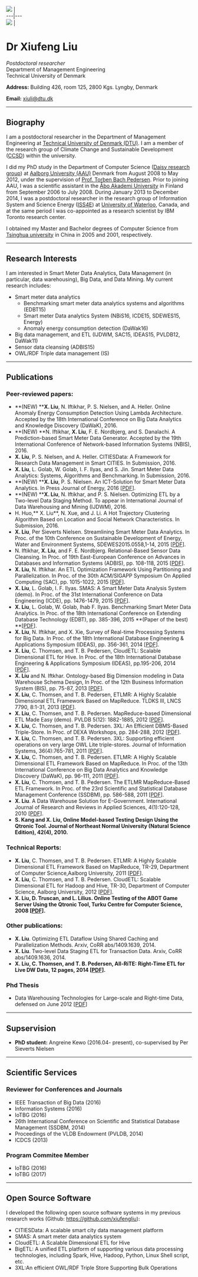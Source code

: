 ![](http://www.dtu.dk/-/media/Udvikling/dtu/logoer/dtulogo_colour.ashx?mh=100&mw=460) |    
---|---  
![](http://xiufengliu.github.io/xiufeng.jpg) | 

# Dr Xiufeng Liu

_Postdoctoral researcher_  
Department of Management Engineering  
Technical University of Denmark

**Address:** Building 426, room 125, 2800 Kgs. Lyngby, Denmark

**Email:** xiuli@dtu.dk  
  


* * *

## Biography

I am a postdoctoral researcher in the Department of Management Engineering at [Technical University of Denmark (DTU)](http://www.dtu.dk). I am a member of the research group of Climate Change and Sustainable Development ([CCSD](http://www.sys.man.dtu.dk/Research/CCSD)) within the university.

I did my PhD study in the Department of Computer Science ([Daisy research group](http://daisy.aau.dk)) at [Aalborg University (AAU)](http://www.aau.dk) Denmark from August 2008 to May 2012, under the supervision of [Prof. Torben Bach Pedersen](http://people.cs.aau.dk/~tbp). Prior to joining AAU, I was a scientific assistant in the [Åbo Akademi University](http://www.abo.fi) in Finland from September 2006 to July 2008. During January 2013 to December 2014, I was a postdoctoral researcher in the research group of Information System and Science Energy ([ISS4E](http://blizzard.cs.uwaterloo.ca)) at [University of Waterloo](http://www.uwaterloo.ca), Canada, and at the same period I was co-appointed as a research scientist by IBM Toronto research center.

I obtained my Master and Bachelor degrees of Computer Science from [Tsinghua university](http://www.tsinghua.edu.cn) in China in 2005 and 2001, respectively.

* * *

## Research Interests

I am interested in Smart Meter Data Analytics, Data Management (in particular, data warehousing), Big Data, and Data Mining. My current research includes:

  * Smart meter data analytics 
    * Benchmarking smart meter data analytics systems and algorithms (EDBT15)
    * Smart meter Data analytics System (NBiS16, ICDE15, SDEWES15, Energy)
    * Anomaly energy consumption detection (DaWak16)
  * Big data management, and ETL (IJDWM, SAC15, IDEAS15, PVLDB12, DaWak11)
  * Sensor data cleansing (ADBIS15)
  * OWL/RDF Triple data management (IS)

* * *

## Publications

### Peer-reviewed papers:

  * **(NEW) ****X. Liu**, N. Iftikhar, P. S. Nielsen, and A. Heller. Online Anomaly Energy Consumption Detection Using Lambda Architecture. Accepted by the 18th International Conference on Big Data Analytics and Knowledge Discovery (DaWaK), 2016.
  * **(NEW) **N. Iftikhar, **X. Liu**, F. E. Nordbjerg, and S. Danalachi. A Prediction-based Smart Meter Data Generator. Accepted by the 19th International Conference of Network-based Information Systems (NBIS), 2016.
  * **X. Liu**, P. S. Nielsen, and A. Heller. CITIESData: A Framework for Research Data Management in Smart CITIES. In Submission, 2016.
  * **X. Liu**, L. Golab, W. Golab, I. F. Ilyas, and S. Jin. Smart Meter Data Analytics: Systems, Algorithms and Benchmarking. In Submission, 2016.
  * **(NEW) ****X. Liu**, P. S. Nielsen. An ICT-Solution for Smart Meter Data Analytics. In Press Journal of Energy, 2016 [[PDF](https://www.dropbox.com/s/1ppin8uo8zibmoh/An_hybrid_ICT_solution_for_smart_meter_data_analytics.pdf?dl=0)].
  * **(NEW) ****X. Liu**, N. Iftikhar, and P. S. Nielsen. Optimizing ETL by a Two-level Data Staging Method. To appear in International Journal of Data Warehousing and Mining (IJDWM), 2016.
  * H. Huo,** X. Liu**, N. Xue, and J. Li. A Hot Trajectory Clustering Algorithm Based on Location and Social Network Characteristics. In Submission, 2016.
  * **X. Liu**, Per Sieverts Nielsen. Streamlining Smart Meter Data Analytics. In Proc. of the 10th Conference on Sustainable Development of Energy, Water and Environment Systems, SDEWES2015.0558,1-14, 2015 [[PDF](http://orbit.dtu.dk/files/110737589/Streamlining_Smart_Meter_Data_Analytics.pdf)].
  * N. Iftikhar, **X. Liu**, and F. E. Nordbjerg. Relational-Based Sensor Data Cleansing. In Proc. of 19th East-European Conference on Advances in Databases and Information Systems (ADBIS), pp. 108-118, 2015 [[PDF](https://www.dropbox.com/s/0bghbfnjhlt4q52/RelationalBasedDataCleansing.pdf?dl=0)].
  * **X. Liu**, N. Iftikhar. An ETL Optimization Framework Using Partitioning and Parallelization. In Proc. of the 30th ACM/SIGAPP Symposium On Applied Computing (SAC), pp. 1015-1022, 2015 [[PDF](https://www.researchgate.net/profile/Xiufeng_Liu2/publication/269990527_An_ETL_Optimization_Framework_Using_Partitioning_and_Parallelization/links/549c6f1b0cf2fedbc30fdcea.pdf)].
  * **X. Liu**, L. Golab, I. F. Ilyas. SMAS: A Smart Meter Data Analysis System (demo). In Proc. of the 31st International Conference on Data Engineering (ICDE), pp. 1476-1479, 2015 [[PDF](https://www.dropbox.com/s/1jcpwlxif8zq2k6/SMAS.pdf?dl=0)].
  * **X. Liu**, L. Golab, W. Golab, Ihab F. Ilyas. Benchmarking Smart Meter Data Analytics. In Proc. of the 18th International Conference on Extending Database Technology (EDBT), pp. 385-396, 2015 **(Paper of the best) **[[PDF](https://www.dropbox.com/s/7tsaj2k5bp2e5h1/BenchmarkingSmartMeterDataAnalytics_EDBT.pdf?dl=0)].
  * **X. Liu**, N. Iftikhar, and X. Xie, Survey of Real-time Processing Systems for Big Data. In Proc. of the 18th International Database Engineering &amp; Applications Symposium (IDEAS), pp. 356-361, 2014 [[PDF](https://www.dropbox.com/s/4d7wb390uui51ta/BigDataSurvey.pdf?dl=0)]. 
  * **X. Liu**, C. Thomsen, and T. B. Pedersen, CloudETL: Scalable Dimensional ETL for Hive. In Proc. of the 18th International Database Engineering &amp; Applications Symposium (IDEAS), pp.195-206, 2014 [[PDF](https://www.dropbox.com/s/71fa60cb8uwy3mu/CloudETL.pdf?dl=0)].
  * **X. Liu** and N. Iftkhar. Ontology-based Big Dimension modeling in Data Warehouse Schema Design, In Proc. of the 12th Business Information System (BIS), pp. 75-87, 2013 [[PDF](https://www.dropbox.com/s/5c27dd697ire3dl/Ontology-basedBigDimDesign.pdf?dl=0)].
  * **X. Liu**, C. Thomsen, and T. B. Pedersen, ETLMR: A Highly Scalable Dimensional ETL Framework Based on MapReduce. TLDKS III, LNCS 7790, 8:1-31, 2013 [[PDF](https://www.dropbox.com/s/manzgt3jwqx2x3h/ETLMR_TLDKS.pdf?dl=0)].
  * **X. Liu**, C. Thomsen, and T. B. Pedersen. MapReduce-based Dimensional ETL Made Easy (demo). PVLDB 5(12): 1882-1885, 2012 [[PDF](https://www.dropbox.com/s/ajiuvhodzmwbzhb/etlmr_vldbdemo.pdf?dl=0)].
  * **X. Liu**, C. Thomsen, and T. B. Pedersen. 3XL: An Efficient DBMS-Based Triple-Store. In Proc. of DEXA Workshops, pp. 284-288, 2012 [[PDF](https://www.dropbox.com/s/u4ld6kbvwazipg2/3xldemo.pdf?dl=0)].
  * **X. Liu**, C. Thomsen, and T. B. Pedersen. 3XL: Supporting efficient operations on very large OWL Lite triple-stores. Journal of Information Systems, 36(4):765-781, 2011  [[PDF](https://www.dropbox.com/s/iinsekq7hfyjo2o/3XL.pdf?dl=0)].
  * **X. Liu**, C. Thomsen, and T. B. Pedersen. ETLMR: A Highly Scalable Dimensional ETL Framework Based on MapReduce. In Proc. of the 13th International Conference on Big Data Analytics and Knowledge Discovery (DaWaK), pp. 96-111, 2011 [[PDF](https://www.dropbox.com/s/f1un65bd1fc7lv3/etlmr_DaWak.pdf?dl=0)].
  * **X. Liu**, C. Thomsen, and T. B. Pedersen. The ETLMR MapReduce-Based ETL Framework. In Proc. of the 23rd Scientific and Statistical Database Management Conference (SSDBM), pp. 586-588, 2011 [[PDF](https://www.dropbox.com/s/9hf3c6ho5ufgkb0/ETLMR_SSDBM.pdf?dl=0)].
  * **X. Liu**. A Data Warehouse Solution for E-Government. International Journal of Research and Reviews in Applied Sciences, 4(1):120-128, 2010 [[PDF](http://orbit.dtu.dk/ws/files/110626016/IJRRAS_4_1_12.pdf)].
  * **S. Kang and **X. Liu**, Online Model-based Testing Design Using the Qtronic Tool. Journal of Northeast Normal University (Natural Science Edition), 42(4), 2010.**

### Technical Reports:

  * **X. Liu**, C. Thomsen, and T. B. Pedersen. ETLMR: A Highly Scalable Dimensional ETL Framework Based on MapReduce, TR-29, Department of Computer Science,Aalborg University, 2011 [[PDF](http://dbtr.cs.aau.dk/DBPublications/DBTR-29.pdf)].
  * **X. Liu**, C. Thomsen, and T. B. Pedersen. CloudETL: Scalable Dimensional ETL for Hadoop and Hive, TR-30, Department of Computer Science, Aalborg University, 2012 [[PDF](http://dbtr.cs.aau.dk/DBPublications/DBTR-31.pdf)].
  * ****X. Liu**, D. Truscan, and L. Lilius. Online Testing of the ABOT Game Server Using the Qtronic Tool, Turku Centre for Computer Science, 2008 [[PDF](https://www.dropbox.com/s/ntptlhus6ghd1ae/TR_Abot.pdf?dl=0)].**

### Other publications:

  * **X. Liu**. Optimizing ETL Dataflow Using Shared Caching and Parallelization Methods. Arxiv, CoRR abs/1409.1639, 2014.
  * **X. Liu**. Two-level Data Staging ETL for Transaction Data. Arxiv, CoRR abs/1409.1636, 2014.
  * ******X. Liu**, C. Thomsen, and T. B. Pedersen, All-RiTE: Right-Time ETL for Live DW Data, 12 pages, 2014 [[PDF](https://www.dropbox.com/s/zyewzgwa730lg3a/allrite.pdf?dl=0)].****

### Phd Thesis

  * Data Warehousing Technologies for Large-scale and Right-time Data, defensed on June 2012 [[PDF](http://orbit.dtu.dk/ws/files/110670162/Data_Warehousing_Technologies.pdf)]

 

* * *

## Supservision

  * **PhD student:** Angreine Kewo (2016.04- present), co-supervised by Per Sieverts Nielsen 

 

* * *

## Scientific Services

### Reviewer for Conferences and Journals

  * IEEE Transaction of Big Data (2016)
  * Information Systems (2016)
  * IoTBG (2016)
  * 26th International Conference on Scientific and Statistical Database Management (SSDBM, 2014)
  * Proceedings of the VLDB Endowment (PVLDB, 2014)
  * ICDCS (2013)

### Program Commitee Member

  * IoTBG (2016)
  * IoTBG (2017)

* * *

## Open Source Software

I developed the following open source software systems in my previous research works (Github: <https://github.com/xiufengliu>):

  * CITIESData: A scalable smart city data management platform
  * SMAS: A smart meter data analytics system
  * CloudETL: A Scalable Dimensional ETL for Hive
  * BigETL: A unified ETL platform of supporting various data processing technologies, including Spark, Hive, Hadoop, Python, Linux Shell script, etc.
  * 3XL:An efficient OWL/RDF Triple Store Supporting Bulk Operations
